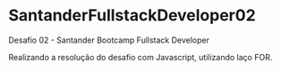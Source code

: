 # SantanderFullstackDeveloper02
Desafio 02 - Santander Bootcamp Fullstack Developer

Realizando a resolução do desafio com Javascript, utilizando laço FOR.